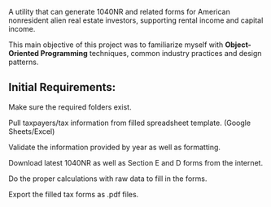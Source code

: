 A utility that can generate 1040NR and related forms for American nonresident alien real estate investors, supporting rental income and capital income.

This main objective of this project was to familiarize myself with **Object-Oriented Programming** techniques, common industry practices and design patterns.

## Initial Requirements:

Make sure the required folders exist.

Pull taxpayers/tax information from filled spreadsheet template. (Google Sheets/Excel)

Validate the information provided by year as well as formatting.

Download latest 1040NR as well as Section E and D forms from the internet.

Do the proper calculations with raw data to fill in the forms.

Export the filled tax forms as .pdf files.
